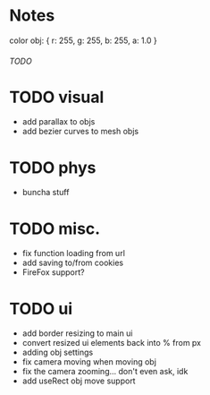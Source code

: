 # Notes
color obj: { r: 255, g: 255, b: 255, a: 1.0 }


###### TODO ######

# TODO visual
- add parallax to objs
- add bezier curves to mesh objs

# TODO phys
- buncha stuff

# TODO misc.
- fix function loading from url
- add saving to/from cookies
- FireFox support?

# TODO ui
- add border resizing to main ui
- convert resized ui elements back into % from px
- adding obj settings
- fix camera moving when moving obj
- fix the camera zooming... don't even ask, idk
- add useRect obj move support
